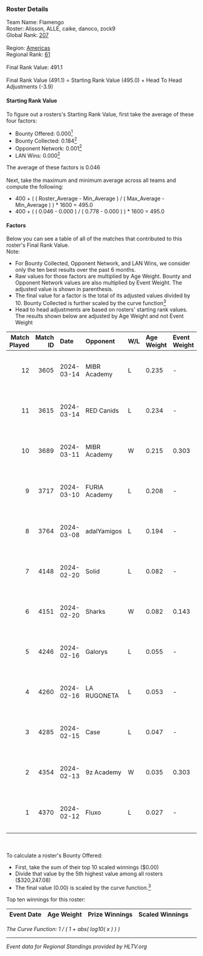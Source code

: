 ### Roster Details<br />
Team Name: Flamengo<br />
Roster: Alisson, ALLE, caike, danoco, zock9<br />
Global Rank: [207](../standings_global.md)<br />
<br />
Region: [Americas]( ../standings_americas.md)<br />
Regional Rank: [61]( ../standings_americas.md)<br />
<br />
Final Rank Value:  491.1<br />
<br />
Final Rank Value (491.1) = Starting Rank Value (495.0) + Head To Head Adjustments (-3.9)<br />

#### Starting Rank Value<br />
To figure out a rosters's Starting Rank Value, first take the average of these four factors:<br />
- Bounty Offered: 0.000[<sup>1</sup>](#table2)
- Bounty Collected: 0.184[<sup>2</sup>](#table1)
- Opponent Network: 0.001[<sup>2</sup>](#table1)
- LAN Wins: 0.000[<sup>2</sup>](#table1)

The average of these factors is 0.046<br />
<br />
Next, take the maximum and minimum average across all teams and compute the following:<br />
- 400 + ( ( Roster_Average - Min_Average ) / ( Max_Average - Min_Average ) ) * 1600 = 495.0
- 400 + ( ( 0.046 - 0.000 ) / ( 0.778 - 0.000 ) ) * 1600 = 495.0


#### Factors<br />
Below you can see a table of all of the matches that contributed to this roster's Final Rank Value.<br />
Note:<br />

- For Bounty Collected, Opponent Network, and LAN Wins, we consider only the ten best results over the past 6 months.
- Raw values for those factors are multiplied by Age Weight. Bounty and Opponent Network values are also multiplied by Event Weight. The adjusted value is shown in parenthesis.
- The final value for a factor is the total of its adjusted values divided by 10. Bounty Collected is further scaled by the curve function[<sup>3</sup>](#curveFunction)
- Head to head adjustments are based on rosters' starting rank values. The results shown below are adjusted by Age Weight and not Event Weight
<span id="table1"></span><br />


| Match Played | Match ID | Date       | Opponent      | W/L | Age Weight | Event Weight | Bounty Collected | Opponent Network | LAN Wins  | H2H Adj. | Roster                                |
| -: | -: | :- | :- | :- | :- | :- | :- | :- | :- | -: | :- |
|           12 |     3605 | 2024-03-14 | MIBR Academy  | L   | 0.235      | -            | -                | -                | -         |    -3.54 | Alisson, ALLE, caike, danoco, zock9   |
|           11 |     3615 | 2024-03-14 | RED Canids    | L   | 0.234      | -            | -                | -                | -         |    -0.27 | Alisson, ALLE, caike, danoco, zock9   |
|           10 |     3689 | 2024-03-11 | MIBR Academy  | W   | 0.215      | 0.303        | 0.000 (0.000)    | 0.021 (0.001)    | 0 (0.000) |     3.55 | Alisson, ALLE, caike, danoco, zock9   |
|            9 |     3717 | 2024-03-10 | FURIA Academy | L   | 0.208      | -            | -                | -                | -         |    -3.10 | Alisson, ALLE, danoco, voltera, zock9 |
|            8 |     3764 | 2024-03-08 | adalYamigos   | L   | 0.194      | -            | -                | -                | -         |    -2.23 | Alisson, ALLE, danoco, voltera, zock9 |
|            7 |     4148 | 2024-02-20 | Solid         | L   | 0.082      | -            | -                | -                | -         |    -0.25 | Alisson, ALLE, danoco, LUCAS1, zock9  |
|            6 |     4151 | 2024-02-20 | Sharks        | W   | 0.082      | 0.143        | 0.030 (0.000)    | 0.546 (0.006)    | 0 (0.000) |     2.41 | Alisson, ALLE, danoco, LUCAS1, zock9  |
|            5 |     4246 | 2024-02-16 | Galorys       | L   | 0.055      | -            | -                | -                | -         |    -0.16 | ALLE, danoco, LUCAS1, ph1, zock9      |
|            4 |     4260 | 2024-02-16 | LA RUGONETA   | L   | 0.053      | -            | -                | -                | -         |    -0.74 | ALLE, danoco, LUCAS1, ph1, zock9      |
|            3 |     4285 | 2024-02-15 | Case          | L   | 0.047      | -            | -                | -                | -         |    -0.11 | ALLE, danoco, LUCAS1, ph1, zock9      |
|            2 |     4354 | 2024-02-13 | 9z Academy    | W   | 0.035      | 0.303        | 0.000 (0.000)    | 0.067 (0.001)    | 0 (0.000) |     0.58 | ALLE, danoco, LUCAS1, sakamoto, zock9 |
|            1 |     4370 | 2024-02-12 | Fluxo         | L   | 0.027      | -            | -                | -                | -         |    -0.04 | ALLE, danoco, LUCAS1, sakamoto, zock9 |

<br />
<span id="table2"></span><br />
To calculate a roster's Bounty Offered:<br />

- First, take the sum of their top 10 scaled winnings ($0.00)
- Divide that value by the 5th highest value among all rosters ($320,247.08)
- The final value (0.00) is scaled by the curve function.[<sup>3</sup>](#curveFunction)

Top ten winnings for this roster:<br />

| Event Date | Age Weight | Prize Winnings | Scaled Winnings |
| :- | -: | :- | :- |


<span id="curveFunction"></span>_The Curve Function: 1 / ( 1 + abs( log10( x ) ) )_<br />

---
_Event data for Regional Standings provided by HLTV.org_<br />
